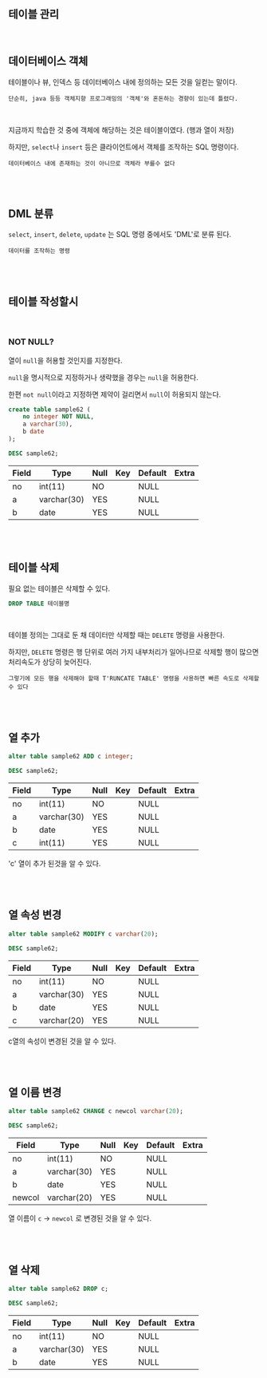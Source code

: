 ## 테이블 관리

<br/>

## 데이터베이스 객체

테이블이나 뷰, 인덱스 등 데이터베이스 내에 정의하는 모든 것을 일컫는 말이다.

```
단순히, java 등등 객체지향 프로그래밍의 '객체'와 혼돈하는 경향이 있는데 틀렸다.
```

<br/>

지금까지 학습한 것 중에 객체에 해당하는 것은 테이블이였다. (행과 열이 저장)

하지만, `select`나 `insert` 등은 클라이언트에서 객체를 조작하는 SQL 명령이다.

```
데이터베이스 내에 존재하는 것이 아니므로 객체라 부를수 없다
```

<br/><br/>

## DML 분류

`select`, `insert`, `delete`, `update` 는 SQL 명령 중에서도 'DML'로 분류 된다.

```
데이터를 조작하는 명령
```

<br/><br/>

## 테이블 작성할시

<br/>

### NOT NULL?

열이 `null`을 허용할 것인지를 지정한다.

`null`을 명시적으로 지정하거나 생략했을 경우는 `null`을 허용한다.

한편 `not null`이라고 지정하면 제약이 걸리면서 `null`이 허용되지 않는다.


```sql
create table sample62 (
    no integer NOT NULL,
    a varchar(30),
    b date
);

DESC sample62;
```


| Field | Type | Null | Key | Default | Extra |
| --- | --- | --- | --- | --- | --- |
| no | int(11) | NO |  | NULL |  |
| a | varchar(30) | YES |  | NULL |  |
| b | date | YES |  | NULL |  |


<br/><br/>

## 테이블 삭제

필요 없는 테이블은 삭제할 수 있다.

```sql
DROP TABLE 테이블명
```

<br/>

테이블 정의는 그대로 둔 채 데이터만 삭제할 때는 `DELETE` 명령을 사용한다.

하지만, `DELETE` 명령은 행 단위로 여러 가지 내부처리가 일어나므로 삭제할 행이 많으면 처리속도가 상당히 늦어진다.

```
그렇기에 모든 행을 삭제해야 할때 T'RUNCATE TABLE' 명령을 사용하면 빠른 속도로 삭제할 수 있다
```

<br/><br/>

## 열 추가

```sql
alter table sample62 ADD c integer;

DESC sample62;
```

| Field | Type | Null | Key | Default | Extra |
| --- | --- | --- | --- | --- | --- |
| no | int(11) | NO |  | NULL |  |
| a | varchar(30) | YES |  | NULL |  |
| b | date | YES |  | NULL |  |
| c | int(11) | YES |  | NULL |  |


'c' 열이 추가 된것을 알 수 있다.


<br/><br/>

## 열 속성 변경

```sql
alter table sample62 MODIFY c varchar(20);

DESC sample62;
```

| Field | Type | Null | Key | Default | Extra |
| --- | --- | --- | --- | --- | --- |
| no | int(11) | NO |  | NULL |  |
| a | varchar(30) | YES |  | NULL |  |
| b | date | YES |  | NULL |  |
| c | varchar(20) | YES |  | NULL |  |


c열의 속성이 변경된 것을 알 수 있다.


<br/><br/>

## 열 이름 변경


```sql
alter table sample62 CHANGE c newcol varchar(20);

DESC sample62;
```

| Field | Type | Null | Key | Default | Extra |
| --- | --- | --- | --- | --- | --- |
| no | int(11) | NO |  | NULL |  |
| a | varchar(30) | YES |  | NULL |  |
| b | date | YES |  | NULL |  |
| newcol | varchar(20) | YES |  | NULL |  |

열 이름이 `c` -> `newcol` 로 변경된 것을 알 수 있다.


<br/><br/>

## 열 삭제

```sql
alter table sample62 DROP c;

DESC sample62;
```


| Field | Type | Null | Key | Default | Extra |
| --- | --- | --- | --- | --- | --- |
| no | int(11) | NO |  | NULL |  |
| a | varchar(30) | YES |  | NULL |  |
| b | date | YES |  | NULL |  |

